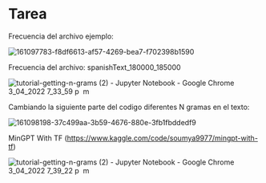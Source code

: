# Tarea

Frecuencia del archivo ejemplo:

![161097783-f8df6613-af57-4269-bea7-f702398b1590](https://user-images.githubusercontent.com/102931234/161456035-4ef88265-767a-45ce-bbcc-ddc394828455.png)

Frecuencia del archivo: spanishText_180000_185000

![tutorial-getting-n-grams (2) - Jupyter Notebook - Google Chrome 3_04_2022 7_33_59 p  m](https://user-images.githubusercontent.com/102931234/161456328-856ed243-ab69-47b8-bf07-28dcfc37f08a.png)

Cambiando la siguiente parte del codigo diferentes N gramas en el texto:

![161098198-37c499aa-3b59-4676-880e-3fb1fbddedf9](https://user-images.githubusercontent.com/102931234/161456376-3f2a9277-0a93-4f0a-b776-573cbfbe9767.png)

MinGPT With TF (https://www.kaggle.com/code/soumya9977/mingpt-with-tf)

![tutorial-getting-n-grams (2) - Jupyter Notebook - Google Chrome 3_04_2022 7_39_22 p  m](https://user-images.githubusercontent.com/102931234/161456573-8f400a2c-b97e-4070-85e8-8c501ebc9312.png)
